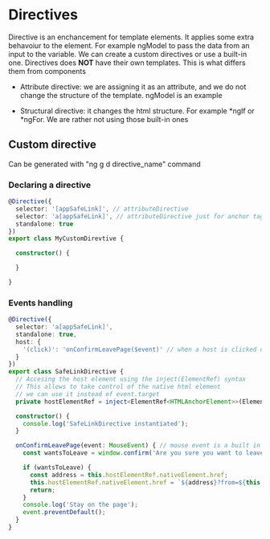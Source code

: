 # Directives
Directive is an enchancement for template elements.
It applies some extra behavoiur to the element. For example ngModel to pass the data from an input to the variable.
We can create a custom directives or use a built-in one.
Directives does <b>NOT</b> have their own templates. This is what differs them from components

* Attribute directive: we are assigning it as an attribute, and we do not change the structure of the template. 
ngModel is an example

* Structural directive: it changes the html structure. 
For example *ngIf or *ngFor. We are rather not using those built-in ones

## Custom directive
Can be generated with "ng g d directive_name" command
### Declaring a directive
````ts
@Directive({
  selector: '[appSafeLink]', // attributeDirective
  selector: 'a[appSafeLink]', // attributeDirective just for anchor tags
  standalone: true
})
export class MyCustomDirevtive {

  constructor() { 

  }

}

````

### Events handling
````ts
@Directive({
  selector: 'a[appSafeLink]',
  standalone: true,
  host: {
    '(click)': 'onConfirmLeavePage($event)' // when a host is clicked do this
  }
})
export class SafeLinkDirective {
  // Accesing the host element using the inject(ElementRef) syntax
  // This allows to take control of the native html element
  // we can use it instead of event.target
  private hostElementRef = inject<ElementRef<HTMLAnchorElement>>(ElementRef);

  constructor() {
    console.log('SafeLinkDirective instantiated');
  }

  onConfirmLeavePage(event: MouseEvent) { // mouse event is a built in event for anchor element click
    const wantsToLeave = window.confirm('Are you sure you want to leave this page?');

    if (wantsToLeave) {
      const address = this.hostElementRef.nativeElement.href;
      this.hostElementRef.nativeElement.href = `${address}?from=${this.source()}`;
      return;
    }
    console.log('Stay on the page');
    event.preventDefault();
  }
}

````